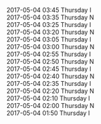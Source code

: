2017-05-04 03:45 Thursday  I  
2017-05-04 03:35 Thursday  N  
2017-05-04 03:25 Thursday  I  
2017-05-04 03:20 Thursday  N  
2017-05-04 03:05 Thursday  I  
2017-05-04 03:00 Thursday  N  
2017-05-04 02:55 Thursday  I  
2017-05-04 02:50 Thursday  N  
2017-05-04 02:45 Thursday  I  
2017-05-04 02:40 Thursday  N  
2017-05-04 02:35 Thursday  I  
2017-05-04 02:20 Thursday  N  
2017-05-04 02:10 Thursday  I  
2017-05-04 02:00 Thursday  N  
2017-05-04 01:50 Thursday  I  
